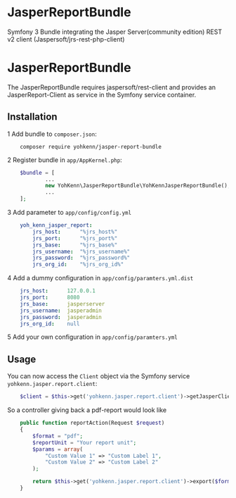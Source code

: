 # JasperReportBundle
Symfony 3 Bundle integrating the Jasper Server(community edition) REST v2 client (Jaspersoft/jrs-rest-php-client)

# JasperReportBundle

The JasperReportBundle requires jaspersoft/rest-client and provides an JasperReport-Client as service in the Symfony service container.

## Installation

1 Add bundle to <code>composer.json</code>:
```shel
    composer require yohkenn/jasper-report-bundle
```
2 Register bundle in <code>app/AppKernel.php</code>:
```php
    $bundle = [
            ...
    		new YohKenn\JasperReportBundle\YohKennJasperReportBundle(),
            ...
    ];
```
3 Add parameter to <code>app/config/config.yml</code>
```yml
    yoh_kenn_jasper_report:
	    jrs_host:      "%jrs_host%"
	    jrs_port:      "%jrs_port%"
	    jrs_base:      "%jrs_base%"
	    jrs_username:  "%jrs_username%"
	    jrs_password:  "%jrs_password%"
	    jrs_org_id:    "%jrs_org_id%"
```
4 Add a dummy configuration in <code>app/config/paramters.yml.dist</code>
```yml
    jrs_host:      127.0.0.1
    jrs_port:      8080
    jrs_base:      jasperserver
    jrs_username:  jasperadmin
    jrs_password:  jasperadmin
    jrs_org_id:    null
```
5 Add your own configuration in <code>app/config/paramters.yml</code>

## Usage

You can now access the <code>Client</code> object via the Symfony service <code>yohkenn.jasper.report.client</code>:
```php
    $client = $this->get('yohkenn.jasper.report.client')->getJasperClient();
```

So a controller giving back a pdf-report would look like
```php
    public function reportAction(Request $request)
    {
    	$format = "pdf";
        $reportUnit = "Your report unit";
        $params = array(
            "Custom Value 1" => "Custom Label 1",
            "Custom Value 2" => "Custom Label 2"
        );

        return $this->get('yohkenn.jasper.report.client')->export($format,$params,$reportUnit);
    }
```
